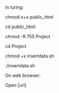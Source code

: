 In turing:

chmod o+x public_html

cd public_html

chmod -R 755 Project

cd Project

chmod +x insertdata.sh

./insertdata.sh

On web browser:

Open [url]
